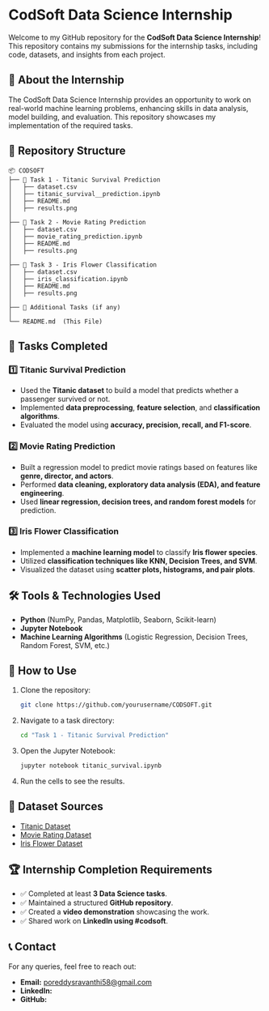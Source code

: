 # CodSoft Data Science Internship

Welcome to my GitHub repository for the **CodSoft Data Science Internship**! This repository contains my submissions for the internship tasks, including code, datasets, and insights from each project.

## 📌 About the Internship
The CodSoft Data Science Internship provides an opportunity to work on real-world machine learning problems, enhancing skills in data analysis, model building, and evaluation. This repository showcases my implementation of the required tasks.

## 📂 Repository Structure
```
📦 CODSOFT
├── 📁 Task 1 - Titanic Survival Prediction
│   ├── dataset.csv
│   ├── titanic_survival__prediction.ipynb
│   ├── README.md
│   ├── results.png
│
├── 📁 Task 2 - Movie Rating Prediction
│   ├── dataset.csv
│   ├── movie_rating_prediction.ipynb
│   ├── README.md
│   ├── results.png
│
├── 📁 Task 3 - Iris Flower Classification
│   ├── dataset.csv
│   ├── iris_classification.ipynb
│   ├── README.md
│   ├── results.png
│
├── 📁 Additional Tasks (if any)
│
└── README.md  (This File)
```

## 🚀 Tasks Completed
### 1️⃣ Titanic Survival Prediction
- Used the **Titanic dataset** to build a model that predicts whether a passenger survived or not.
- Implemented **data preprocessing**, **feature selection**, and **classification algorithms**.
- Evaluated the model using **accuracy, precision, recall, and F1-score**.

### 2️⃣ Movie Rating Prediction
- Built a regression model to predict movie ratings based on features like **genre, director, and actors**.
- Performed **data cleaning, exploratory data analysis (EDA), and feature engineering**.
- Used **linear regression, decision trees, and random forest models** for prediction.

### 3️⃣ Iris Flower Classification
- Implemented a **machine learning model** to classify **Iris flower species**.
- Utilized **classification techniques like KNN, Decision Trees, and SVM**.
- Visualized the dataset using **scatter plots, histograms, and pair plots**.

## 🛠️ Tools & Technologies Used
- **Python** (NumPy, Pandas, Matplotlib, Seaborn, Scikit-learn)
- **Jupyter Notebook**
- **Machine Learning Algorithms** (Logistic Regression, Decision Trees, Random Forest, SVM, etc.)

## 📢 How to Use
1. Clone the repository:
   ```bash
   git clone https://github.com/yourusername/CODSOFT.git
   ```
2. Navigate to a task directory:
   ```bash
   cd "Task 1 - Titanic Survival Prediction"
   ```
3. Open the Jupyter Notebook:
   ```bash
   jupyter notebook titanic_survival.ipynb
   ```
4. Run the cells to see the results.

## 🔗 Dataset Sources
- [Titanic Dataset](https://www.kaggle.com/datasets/yasserh/titanic-dataset)
- [Movie Rating Dataset](https://www.kaggle.com/datasets/adrianmcmahon/imdb-india-movies)
- [Iris Flower Dataset](https://www.kaggle.com/datasets/arshid/iris-flower-dataset)

## 🏆 Internship Completion Requirements
- ✅ Completed at least **3 Data Science tasks**.
- ✅ Maintained a structured **GitHub repository**.
- ✅ Created a **video demonstration** showcasing the work.
- ✅ Shared work on **LinkedIn using #codsoft**.

## 📞 Contact
For any queries, feel free to reach out:
- **Email:** poreddysravanthi58@gmail.com
- **LinkedIn:** 
- **GitHub:** 



